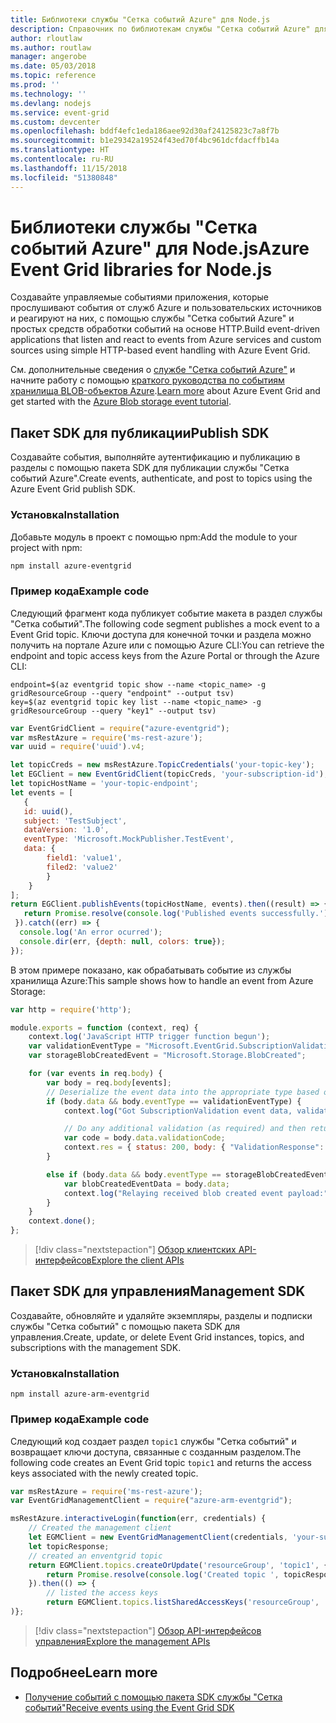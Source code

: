 ```yaml
---
title: Библиотеки службы "Сетка событий Azure" для Node.js
description: Справочник по библиотекам службы "Сетка событий Azure" для Node.js
author: rloutlaw
ms.author: routlaw
manager: angerobe
ms.date: 05/03/2018
ms.topic: reference
ms.prod: ''
ms.technology: ''
ms.devlang: nodejs
ms.service: event-grid
ms.custom: devcenter
ms.openlocfilehash: bddf4efc1eda186aee92d30af24125823c7a8f7b
ms.sourcegitcommit: b1e29342a19524f43ed70f4bc961dcfdacffb14a
ms.translationtype: HT
ms.contentlocale: ru-RU
ms.lasthandoff: 11/15/2018
ms.locfileid: "51380848"
---
```

# <a name="azure-event-grid-libraries-for-nodejs"></a><span data-ttu-id="3a026-103">Библиотеки службы "Сетка событий Azure" для Node.js</span><span class="sxs-lookup"><span data-stu-id="3a026-103">Azure Event Grid libraries for Node.js</span></span>

<span data-ttu-id="3a026-104">Создавайте управляемые событиями приложения, которые прослушивают события от служб Azure и пользовательских источников и реагируют на них, с помощью службы "Сетка событий Azure" и простых средств обработки событий на основе HTTP.</span><span class="sxs-lookup"><span data-stu-id="3a026-104">Build event-driven applications that listen and react to events from Azure services and custom sources using simple HTTP-based event handling with Azure Event Grid.</span></span>

<span data-ttu-id="3a026-105">См. дополнительные сведения о [службе "Сетка событий Azure"](/azure/event-grid/overview) и начните работу с помощью [краткого руководства по событиям хранилища BLOB-объектов Azure](/azure/storage/blobs/storage-blob-event-quickstart).</span><span class="sxs-lookup"><span data-stu-id="3a026-105">[Learn more](/azure/event-grid/overview) about Azure Event Grid and get started with the [Azure Blob storage event tutorial](/azure/storage/blobs/storage-blob-event-quickstart).</span></span> 

## <a name="publish-sdk"></a><span data-ttu-id="3a026-106">Пакет SDK для публикации</span><span class="sxs-lookup"><span data-stu-id="3a026-106">Publish SDK</span></span>

<span data-ttu-id="3a026-107">Создавайте события, выполняйте аутентификацию и публикацию в разделы с помощью пакета SDK для публикации службы "Сетка событий Azure".</span><span class="sxs-lookup"><span data-stu-id="3a026-107">Create events, authenticate, and post to topics using the Azure Event Grid publish SDK.</span></span>

### <a name="installation"></a><span data-ttu-id="3a026-108">Установка</span><span class="sxs-lookup"><span data-stu-id="3a026-108">Installation</span></span>

<span data-ttu-id="3a026-109">Добавьте модуль в проект с помощью npm:</span><span class="sxs-lookup"><span data-stu-id="3a026-109">Add the module to your project with npm:</span></span>

```bash
npm install azure-eventgrid
```

### <a name="example-code"></a><span data-ttu-id="3a026-110">Пример кода</span><span class="sxs-lookup"><span data-stu-id="3a026-110">Example code</span></span>

<span data-ttu-id="3a026-111">Следующий фрагмент кода публикует событие макета в раздел службы "Сетка событий".</span><span class="sxs-lookup"><span data-stu-id="3a026-111">The following code segment publishes a mock event to a Event Grid topic.</span></span> <span data-ttu-id="3a026-112">Ключи доступа для конечной точки и раздела можно получить на портале Azure или с помощью Azure CLI:</span><span class="sxs-lookup"><span data-stu-id="3a026-112">You can retrieve the endpoint and topic access keys from the Azure Portal or through the Azure CLI:</span></span>

```azurecli-interactive
endpoint=$(az eventgrid topic show --name <topic_name> -g gridResourceGroup --query "endpoint" --output tsv)
key=$(az eventgrid topic key list --name <topic_name> -g gridResourceGroup --query "key1" --output tsv)
```

```javascript
var EventGridClient = require("azure-eventgrid");
var msRestAzure = require('ms-rest-azure');
var uuid = require('uuid').v4;

let topicCreds = new msRestAzure.TopicCredentials('your-topic-key');
let EGClient = new EventGridClient(topicCreds, 'your-subscription-id');
let topicHostName = 'your-topic-endpoint';
let events = [
   {
   id: uuid(),
   subject: 'TestSubject',
   dataVersion: '1.0',
   eventType: 'Microsoft.MockPublisher.TestEvent',
   data: {
        field1: 'value1',
        filed2: 'value2'
        }
    }
];
return EGClient.publishEvents(topicHostName, events).then((result) => {
   return Promise.resolve(console.log('Published events successfully.'));
 }).catch((err) => {
  console.log('An error ocurred');
  console.dir(err, {depth: null, colors: true});
});
```

<span data-ttu-id="3a026-113">В этом примере показано, как обрабатывать событие из службы хранилища Azure:</span><span class="sxs-lookup"><span data-stu-id="3a026-113">This sample shows how to handle an event from Azure Storage:</span></span>

```javascript
var http = require('http');

module.exports = function (context, req) {
    context.log('JavaScript HTTP trigger function begun');
    var validationEventType = "Microsoft.EventGrid.SubscriptionValidationEvent";
    var storageBlobCreatedEvent = "Microsoft.Storage.BlobCreated";

    for (var events in req.body) {
        var body = req.body[events];
        // Deserialize the event data into the appropriate type based on event type  
        if (body.data && body.eventType == validationEventType) {
            context.log("Got SubscriptionValidation event data, validation code: " + body.data.validationCode + " topic: " + body.topic);

            // Do any additional validation (as required) and then return back the below response
            var code = body.data.validationCode;
            context.res = { status: 200, body: { "ValidationResponse": code } };
        }

        else if (body.data && body.eventType == storageBlobCreatedEvent) {
            var blobCreatedEventData = body.data;
            context.log("Relaying received blob created event payload:" + JSON.stringify(blobCreatedEventData));
        }
    }
    context.done();
};
```

> [!div class="nextstepaction"]
> [<span data-ttu-id="3a026-114">Обзор клиентских API-интерфейсов</span><span class="sxs-lookup"><span data-stu-id="3a026-114">Explore the client APIs</span></span>](/javascript/api/overview/azure/eventgrid/client)

## <a name="management-sdk"></a><span data-ttu-id="3a026-115">Пакет SDK для управления</span><span class="sxs-lookup"><span data-stu-id="3a026-115">Management SDK</span></span>

<span data-ttu-id="3a026-116">Создавайте, обновляйте и удаляйте экземпляры, разделы и подписки службы "Сетка событий" с помощью пакета SDK для управления.</span><span class="sxs-lookup"><span data-stu-id="3a026-116">Create, update, or delete Event Grid instances, topics, and subscriptions with the management SDK.</span></span>

### <a name="installation"></a><span data-ttu-id="3a026-117">Установка</span><span class="sxs-lookup"><span data-stu-id="3a026-117">Installation</span></span>

```
npm install azure-arm-eventgrid
```

### <a name="example-code"></a><span data-ttu-id="3a026-118">Пример кода</span><span class="sxs-lookup"><span data-stu-id="3a026-118">Example code</span></span>

<span data-ttu-id="3a026-119">Следующий код создает раздел `topic1` службы "Сетка событий" и возвращает ключи доступа, связанные с созданным разделом.</span><span class="sxs-lookup"><span data-stu-id="3a026-119">The following code creates an Event Grid topic `topic1` and returns the access keys associated with the newly created topic.</span></span>

```javascript
var msRestAzure = require('ms-rest-azure');
var EventGridManagementClient = require("azure-arm-eventgrid");

msRestAzure.interactiveLogin(function(err, credentials) {
    // Created the management client
    let EGMClient = new EventGridManagementClient(credentials, 'your-subscription-id');
    let topicResponse;
    // created an enventgrid topic
    return EGMClient.topics.createOrUpdate('resourceGroup', 'topic1', { location: 'westus' }).then((topicResponse) => {
        return Promise.resolve(console.log('Created topic ', topicResponse));
    }).then(() => {
        // listed the access keys
        return EGMClient.topics.listSharedAccessKeys('resourceGroup', 'topic1')}
)};
```

> [!div class="nextstepaction"]
> [<span data-ttu-id="3a026-120">Обзор API-интерфейсов управления</span><span class="sxs-lookup"><span data-stu-id="3a026-120">Explore the management APIs</span></span>](/javascript/api/overview/azure/eventgrid/management)

## <a name="learn-more"></a><span data-ttu-id="3a026-121">Подробнее</span><span class="sxs-lookup"><span data-stu-id="3a026-121">Learn more</span></span>

- [<span data-ttu-id="3a026-122">Получение событий с помощью пакета SDK службы "Сетка событий"</span><span class="sxs-lookup"><span data-stu-id="3a026-122">Receive events using the Event Grid SDK</span></span>](/azure/event-grid/receive-events)
